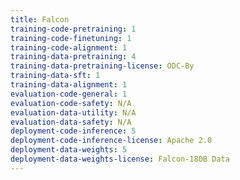 ```yaml
---
title: Falcon
training-code-pretraining: 1
training-code-finetuning: 1
training-code-alignment: 1
training-data-pretraining: 4
training-data-pretraining-license: ODC-By
training-data-sft: 1
training-data-alignment: 1
evaluation-code-general: 1
evaluation-code-safety: N/A
evaluation-data-utility: N/A
evaluation-data-safety: N/A
deployment-code-inference: 5
deployment-code-inference-license: Apache 2.0
deployment-data-weights: 5
deployment-data-weights-license: Falcon-180B Data
---
```

